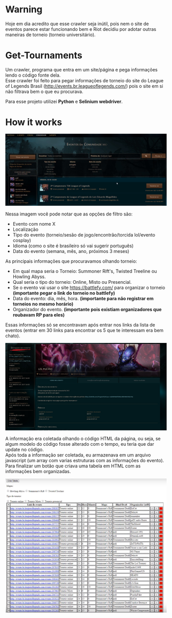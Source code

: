 # Warning
Hoje em dia acredito que esse crawler seja inútil, pois nem o site de eventos parece estar funcionando bem e Riot decidiu por adotar outras maneiras de torneio (torneio universitário).

# Get-Tournaments
Um crawler, programa que entra em um site/página e pega informações lendo o código fonte dela.  
Esse crawler foi feito para pegar informações de torneio do site do League of Legends Brasil (http://events.br.leagueoflegends.com/) pois o site em si não filtrava bem o que eu procurava.  

Para esse projeto utilizei **Python** e **Selinium webdriver**.  

# How it works

![Filtro dos Torneios/Eventos](filtroDoEvento.jpg)  

Nessa imagem você pode notar que as opções de filtro são:  
* Evento com nome X
* Localização
* Tipo do evento (torneio/sesão de jogo/encontrão/torcida lol/evento cosplay)
* Idioma (como o site é brasileiro só vai sugerir português)
* Data do evento (semana, mês, ano, próximos 3 meses)

As principais informações que procuravamos olhando torneio:  
* Em qual mapa seria o Torneio: Summoner Rift's, Twisted Treeline ou Howling Abyss.  
* Qual seria o tipo do torneio: Online, Misto ou Presencial.  
* Se o evento vai usar o site https://battlefy.com/ para organizar o torneio **(importante pegar o link do torneio no battlefy)**    
* Data do evento: dia, mês, hora. **(importante para não registrar em torneios no mesmo horário)**  
* Organizador do evento. **(importante pois existiam organizadores que roubavam RP para eles)**  

Essas informações só se encontravam após entrar nos links da lista de eventos (entrar em 30 links para encontrar os 5 que te interessam era bem chato).  

![Detalhes do Evento](detalhesDoEvento.jpg)  

A informação era coletada olhando o código HTML da página, ou seja, se algum modelo do código fosse alterado com o tempo, eu teria que dar update no código.  
Após toda a informação ser coletada, eu armazenava em um arquivo javascript (um array com varias estruturas com as informações do evento).  
Para finalizar um botão que criava uma tabela em HTML com as informações bem organizadas.  

![Tabela dos Eventos](tabelaDeEventos.jpg)  



